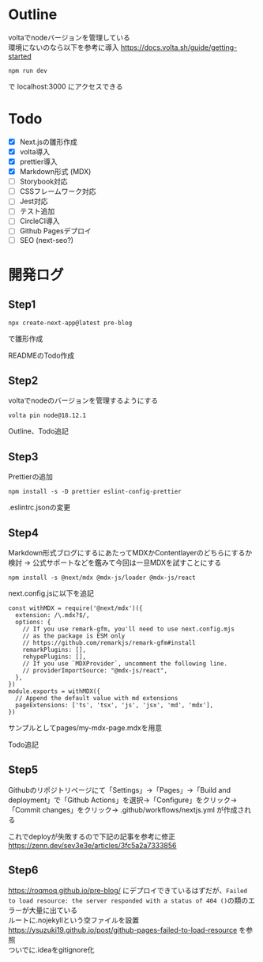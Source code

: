 # Outline

voltaでnodeバージョンを管理している  
環境にないのなら以下を参考に導入
https://docs.volta.sh/guide/getting-started

```agsl
npm run dev
```

で localhost:3000 にアクセスできる


# Todo
  
- [x] Next.jsの雛形作成
- [x] volta導入
- [x] prettier導入
- [x] Markdown形式 (MDX)
- [ ] Storybook対応
- [ ] CSSフレームワーク対応
- [ ] Jest対応
- [ ] テスト追加
- [ ] CircleCI導入
- [ ] Github Pagesデプロイ
- [ ] SEO (next-seo?)

# 開発ログ

## Step1  

```agsl
npx create-next-app@latest pre-blog
```

で雛形作成  
  
READMEのTodo作成

## Step2

voltaでnodeのバージョンを管理するようにする

```agsl
volta pin node@18.12.1
```

Outline、Todo追記

## Step3

Prettierの追加

```agsl
npm install -s -D prettier eslint-config-prettier
```

.eslintrc.jsonの変更  

## Step4

Markdown形式ブログにするにあたってMDXかContentlayerのどちらにするか検討 → 公式サポートなどを鑑みて今回は一旦MDXを試すことにする

```agsl
npm install -s @next/mdx @mdx-js/loader @mdx-js/react
```

next.config.jsに以下を追記
```agsl
const withMDX = require('@next/mdx')({
  extension: /\.mdx?$/,
  options: {
    // If you use remark-gfm, you'll need to use next.config.mjs
    // as the package is ESM only
    // https://github.com/remarkjs/remark-gfm#install
    remarkPlugins: [],
    rehypePlugins: [],
    // If you use `MDXProvider`, uncomment the following line.
    // providerImportSource: "@mdx-js/react",
  },
})
module.exports = withMDX({
  // Append the default value with md extensions
  pageExtensions: ['ts', 'tsx', 'js', 'jsx', 'md', 'mdx'],
})
```

サンプルとしてpages/my-mdx-page.mdxを用意  
  
Todo追記  
  
## Step5  

Githubのリポジトリページにて「Settings」→「Pages」→「Build and deployment」で「Github Actions」を選択→「Configure」をクリック→「Commit changes」をクリック→
.github/workflows/nextjs.yml が作成される  
  
これでdeployが失敗するので下記の記事を参考に修正  
https://zenn.dev/sev3e3e/articles/3fc5a2a7333856


## Step6   
  
https://roqmoq.github.io/pre-blog/ にデプロイできているはずだが、`Failed to load resource: the server responded with a status of 404 ()`の類のエラーが大量に出ている  
ルートに.nojekyllという空ファイルを設置  
https://ysuzuki19.github.io/post/github-pages-failed-to-load-resource を参照  
ついでに.ideaをgitignore化　　
